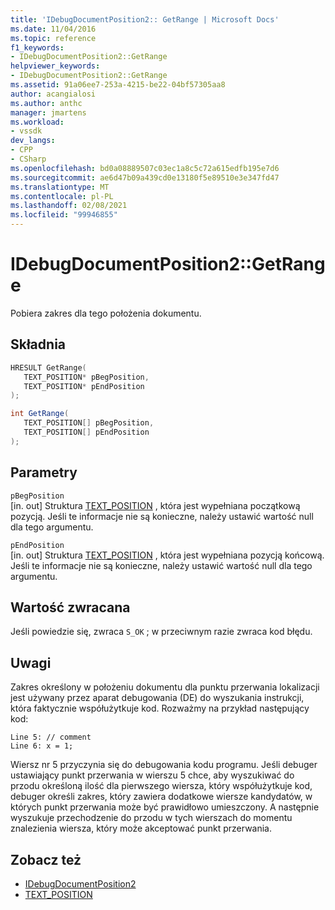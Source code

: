 ```yaml
---
title: 'IDebugDocumentPosition2:: GetRange | Microsoft Docs'
ms.date: 11/04/2016
ms.topic: reference
f1_keywords:
- IDebugDocumentPosition2::GetRange
helpviewer_keywords:
- IDebugDocumentPosition2::GetRange
ms.assetid: 91a06ee7-253a-4215-be22-04bf57305aa8
author: acangialosi
ms.author: anthc
manager: jmartens
ms.workload:
- vssdk
dev_langs:
- CPP
- CSharp
ms.openlocfilehash: bd0a08889507c03ec1a8c5c72a615edfb195e7d6
ms.sourcegitcommit: ae6d47b09a439cd0e13180f5e89510e3e347fd47
ms.translationtype: MT
ms.contentlocale: pl-PL
ms.lasthandoff: 02/08/2021
ms.locfileid: "99946855"
---
```

# <a name="idebugdocumentposition2getrange"></a>IDebugDocumentPosition2::GetRange
Pobiera zakres dla tego położenia dokumentu.

## <a name="syntax"></a>Składnia

```cpp
HRESULT GetRange( 
   TEXT_POSITION* pBegPosition,
   TEXT_POSITION* pEndPosition
);
```

```csharp
int GetRange( 
   TEXT_POSITION[] pBegPosition,
   TEXT_POSITION[] pEndPosition
);
```

## <a name="parameters"></a>Parametry
`pBegPosition`\
[in. out] Struktura [TEXT_POSITION](../../../extensibility/debugger/reference/text-position.md) , która jest wypełniana początkową pozycją. Jeśli te informacje nie są konieczne, należy ustawić wartość null dla tego argumentu.

`pEndPosition`\
[in. out] Struktura [TEXT_POSITION](../../../extensibility/debugger/reference/text-position.md) , która jest wypełniana pozycją końcową. Jeśli te informacje nie są konieczne, należy ustawić wartość null dla tego argumentu.

## <a name="return-value"></a>Wartość zwracana
 Jeśli powiedzie się, zwraca `S_OK` ; w przeciwnym razie zwraca kod błędu.

## <a name="remarks"></a>Uwagi
 Zakres określony w położeniu dokumentu dla punktu przerwania lokalizacji jest używany przez aparat debugowania (DE) do wyszukania instrukcji, która faktycznie współużytkuje kod. Rozważmy na przykład następujący kod:

```
Line 5: // comment
Line 6: x = 1;
```

 Wiersz nr 5 przyczynia się do debugowania kodu programu. Jeśli debuger ustawiający punkt przerwania w wierszu 5 chce, aby wyszukiwać do przodu określoną ilość dla pierwszego wiersza, który współużytkuje kod, debuger określi zakres, który zawiera dodatkowe wiersze kandydatów, w których punkt przerwania może być prawidłowo umieszczony. A następnie wyszukuje przechodzenie do przodu w tych wierszach do momentu znalezienia wiersza, który może akceptować punkt przerwania.

## <a name="see-also"></a>Zobacz też
- [IDebugDocumentPosition2](../../../extensibility/debugger/reference/idebugdocumentposition2.md)
- [TEXT_POSITION](../../../extensibility/debugger/reference/text-position.md)
